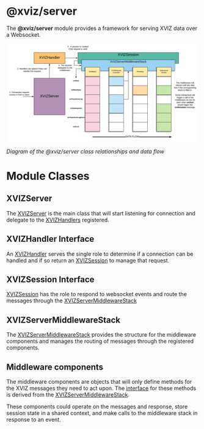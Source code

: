 # @xviz/server

The **@xviz/server** module provides a framework for serving XVIZ data over a Websocket.

![@xviz/server diagram](./images/xviz-server-block-diagram.svg)

_Diagram of the @xviz/server class relationships and data flow_

# Module Classes

## XVIZServer

The [XVIZServer](/docs/api-reference/server/xviz-server.md) is the main class that will start
listening for connection and delegate to the
[XVIZHandlers](/docs/api-reference/server/overview-handler.md) registered.

## XVIZHandler Interface

An [XVIZHandler](/docs/api-reference/server/overview-handler.md) serves the single role to determine
if a connection can be handled and if so return an
[XVIZSession](/docs/api-reference/server/overview-session.md) to manage that request.

## XVIZSession Interface

[XVIZSession](/docs/api-reference/server/overview-session.md) has the role to respond to websocket
events and route the messages through the
[XVIZServerMiddlewareStack](/docs/api-reference/server/xviz-server-middleware-stack.md)

## XVIZServerMiddlewareStack

The [XVIZServerMiddlewareStack](/docs/api-reference/server/xviz-server-middleware-stack.md) provides
the structure for the middleware components and manages the routing of messages through the
registered components.

## Middleware components

The middleware components are objects that will only define methods for the XVIZ messages they need
to act upon. The [interface](/docs/api-reference/server/overview-middleware.md) for these methods is
derived from the
[XVIZServerMiddlewareStack](/docs/api-reference/server/xviz-server-middleware-stack.md).

These components could operate on the messages and response, store session state in a shared
context, and make calls to the middleware stack in response to an event.
